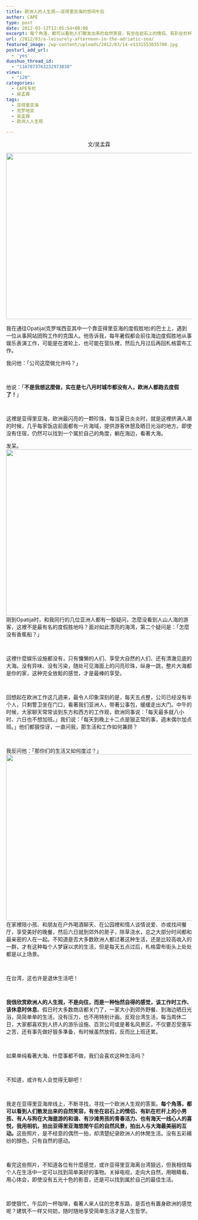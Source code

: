 ```yaml
---
title: 欧洲人的人生观——亚得里亚海的悠闲午后
author: CAPE
type: post
date: 2012-03-12T12:05:54+00:00
excerpt: 每个角落，都可以看到人们散发出来的自然笑容，有坐在岩石上的情侣、有趴在栏杆上的小男孩、有人与狗在大海遨游的和谐、有沙滩男孩的青春活力、也有海天一线心人的喜悦，我用相机，拍出亚得里亚海悠閒午后的自然风景，拍出人与大海最美丽的互动。
url: /2012/03/a-leisurely-afternoon-in-the-adriatic-sea/
featured_image: /wp-content/uploads/2012/03/14-e1331553035780.jpg
posturl_add_url:
  - 'yes'
duoshuo_thread_id:
  - "1167873763232973038"
views:
  - "120"
categories:
  - CAPE专栏
  - 吴孟霖
tags:
  - 亚得里亚海
  - 克罗地亚
  - 吴孟霖
  - 欧洲人人生观

---
```

<p style="text-align: center;">
  文/吴孟霖
</p>

[<img class="size-full wp-image-2706 alignnone" title="1" src="http://www.capechina.org/wp-content/uploads/2012/03/14-e1331553035780.jpg" alt="" width="600" height="450" />][1]

<p style="text-align: left;">
  我在通往Opatija(克罗埃西亚其中一个靠亚得里亚海的度假胜地)的巴士上，遇到一位从事网站团购工作的克国人。他告诉我，每年暑假都会前往海边度假胜地从事娱乐表演工作，可能是在渡轮上、也可能在营队裡，然后九月过后再回札格雷布工作。
</p>

<p style="text-align: left;">
  <p>
    我问他：「公司这麼做允许吗？」
  </p>
  
  <p>
    &nbsp;
  </p>
  
  <p>
    他说：「<strong>不是我想这麼做，实在是七八月时城市都没有人，欧洲人都跑去度假了！</strong>」
  </p>
  
  <p>
    &nbsp;
  </p>
  
  <p>
    这裡是亚得里亚海，欧洲最闪亮的一颗珍珠，每当夏日炎炎时，就是这裡挤满人潮的时候，几乎每家饭店前面都有一片海域，提供游客休憩及晒日光浴的地方。即使没有住宿，仍然可以找到一个属於自己的角度，躺在海边，看著大海。
  </p>
  
  <p>
    发呆。<br /> <a href="http://www.capechina.org/wp-content/uploads/2012/03/22.jpg"><img class="alignnone size-full wp-image-2707" title="2" src="http://www.capechina.org/wp-content/uploads/2012/03/22-e1331553119963.jpg" alt="" width="600" height="450" /></a><br /> 刚到Opatija时，和我同行的几位亚洲人都有一股疑问，怎麼没看到人山人海的游客，这裡不是最有名的度假胜地吗？面对如此漂亮的海湾，第二个疑问是：「怎麼没有香蕉船？」
  </p>
  
  <p>
    &nbsp;
  </p>
  
  <p>
    这裡什麼娱乐设施都没有，只有慵懒的人们、享受大自然的人们、还有清澈见底的大海。没有异味、没有污染，随处可见海面上的闪亮珍珠，纵身一跳，整片大海都是你的家，这种完全放鬆的感觉，才是最棒的享受。
  </p>
  
  <p>
    &nbsp;
  </p>
  
  <p>
    回想起在欧洲工作这几週来，最令人印象深刻的是，每天五点整，公司已经没有半个人，只剩警卫坐在门口，看著我们亚洲人，带著公事包，缓缓走出大门。中午的时候，大家聊天常常谈到东方和西方的工作观，欧洲同事说：「每天最多就八小时、六日也不想加班。」我们说：「每天到晚上十二点是狠正常的事，週末偶尔加点班。」他们都狠惊讶，一直问我，那生活和工作如何兼顾？
  </p>
  
  <p>
    &nbsp;
  </p>
  
  <p>
    我反问他：「那你们的生活又如何度过？」<br /> <a href="http://www.capechina.org/wp-content/uploads/2012/03/33.jpg"><img class="alignnone size-full wp-image-2708" title="33" src="http://www.capechina.org/wp-content/uploads/2012/03/33-e1331553192540.jpg" alt="" width="600" height="450" /></a><br /> 在家裡陪小孩、和朋友在户外喝酒聊天、在公园裡和情人谈情说爱、亦或找间餐厅，享受美好的晚餐，然后六日就到郊外的房子，除草浇水，总之大部分时间都和最亲密的人在一起。不知道是否大多数欧洲人都过著这种生活，还是比较高收入的一群，才有这种每个人梦寐以求的生活，但是每天五点过后，札格雷布街头上处处都是以上场景。
  </p>
  
  <p>
    &nbsp;
  </p>
  
  <p>
    在台湾，这也许是退休生活吧！
  </p>
  
  <p>
    &nbsp;
  </p>
  
  <p>
    <strong>我很欣赏欧洲人的人生观，不是向往，而是一种怡然自得的感觉，该工作时工作、该休息时休息</strong>。假日时大多数商店都关门了，一家大小到郊外野餐、到海边晒日光浴，简简单单的生活，没有压力，也不用特别计画。反观台湾生活，每当周休二日，大家都喜欢到人挤人的游乐设施、百货公司或是著名风景区，不仅要忍受塞车之苦，还有事先做好狠多準备，有时候虽然放假，反而比上班还累。
  </p>
  
  <p>
    &nbsp;
  </p>
  
  <p>
    如果单纯看著大海、什麼事都不做，我们会喜欢这种生活吗？
  </p>
  
  <p>
    &nbsp;
  </p>
  
  <p>
    不知道，或许有人会觉得无聊吧！
  </p>
  
  <p>
    &nbsp;
  </p>
  
  <p>
    我走在亚得里亚海岸线上，不断寻找，寻找一个欧洲人生观的答案。<strong>每个角落，都可以看到人们散发出来的自然笑容，有坐在岩石上的情侣、有趴在栏杆上的小男孩、有人与狗在大海遨游的和谐、有沙滩男孩的青春活力、也有海天一线心人的喜悦，我用相机，拍出亚得里亚海悠閒午后的自然风景，拍出人与大海最美丽的互动。</strong>这些照片，是不经意的偶然一拍，却清楚纪录欧洲人的休閒生活。没有五彩繽纷的顏色，只有自然的感动。
  </p>
  
  <p>
    &nbsp;
  </p>
  
  <p>
    看完这些照片，不知道各位有什麼感觉，或许亚得里亚海离台湾狠远，但我相信每个人在生活中一定可以找到简单美好的事物。关掉电视，走向大自然，用眼睛看、用心体会，即使没有五光十色的影音，还是可以找到属於自己的最佳生活。
  </p>
  
  <p>
    &nbsp;
  </p>
  
  <p>
    即使狠忙，午后的一杯咖啡，看著人来人往的忠孝东路，是否也有置身欧洲的感觉呢？建筑不一样又何妨，随时随地享受简单生活才是人生哲学。
  </p>
  
  <p>
    &nbsp;
  </p>

 [1]: http://www.capechina.org/wp-content/uploads/2012/03/14.jpg